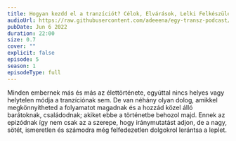 ```yaml
---
title: Hogyan kezdd el a tranzíciót? Célok, Elvárások, Lelki Felkészülés, Anyagiak
audioUrl: https://raw.githubusercontent.com/adeeena/egy-transz-podcast/main/public/audio/etpc_S1E05.mp3
pubDate: Jun 6 2022
duration: 22:00
size: 0.7
cover: ""
explicit: false
episode: 5
season: 1
episodeType: full
---
```


Minden embernek más és más az élettörténete, egyúttal nincs helyes vagy helytelen módja a tranzíciónak sem. De van néhány olyan dolog, amikkel megkönnyítheted a folyamatot magadnak és a hozzád közel álló barátoknak, családodnak; akiket ebbe a történetbe behozol majd. Ennek az epizódnak így nem csak az a szerepe, hogy iránymutatást adjon, de a nagy, sötét, ismeretlen és számodra még felfedezetlen dolgokrol lerántsa a leplet.
